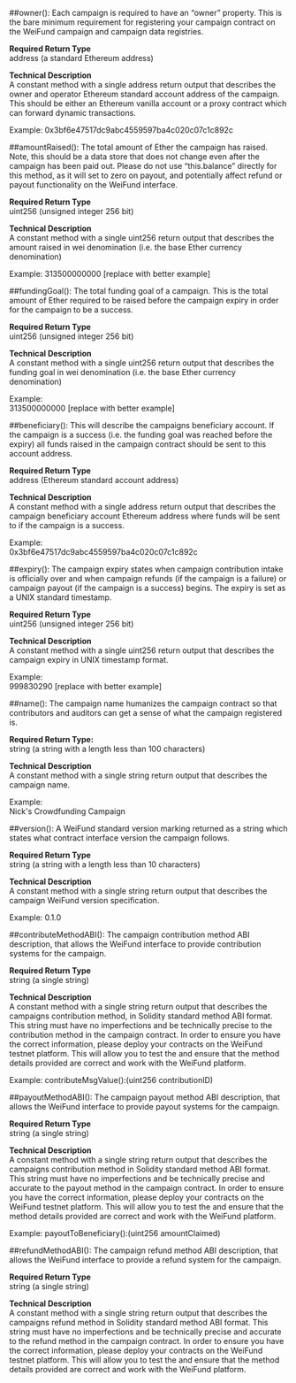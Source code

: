 ##owner():
Each campaign is required to have an “owner” property. This is the bare minimum requirement for registering your campaign contract on the WeiFund campaign and campaign data registries.

**Required Return Type** <br/>
address (a standard Ethereum address)

**Technical Description** <br/>
A constant method with a single address return output that describes the owner and operator Ethereum standard account address of the campaign. This should be either an Ethereum vanilla account or a proxy contract which can forward dynamic transactions.

Example:
0x3bf6e47517dc9abc4559597ba4c020c07c1c892c

##amountRaised():
The total amount of Ether the campaign has raised. Note, this should be a data store that does not change even after the campaign has been paid out. Please do not use “this.balance” directly for this method, as it will set to zero on payout, and potentially affect refund or payout functionality on the WeiFund interface.

**Required Return Type** <br/>
uint256 (unsigned integer 256 bit)

**Technical Description** <br/>
A constant method with a single uint256 return output that describes the amount raised in wei denomination (i.e. the base Ether currency denomination)

Example:
313500000000 [replace with better example]

##fundingGoal():
The total funding goal of a campaign. This is the total amount of Ether required to be raised before the campaign expiry in order for the campaign to be a success.

**Required Return Type** <br/>
uint256 (unsigned integer 256 bit)

**Technical Description** <br/>
A constant method with a single uint256 return output that describes the funding goal in wei denomination (i.e. the base Ether currency denomination)

Example: <br/>
313500000000 [replace with better example]

##beneficiary():
This will describe the campaigns beneficiary account. If the campaign is a success (i.e. the funding goal was reached before the expiry) all funds raised in the campaign contract should be sent to this account address.

**Required Return Type** <br/>
address (Ethereum standard account address)

**Technical Description** <br/>
A constant method with a single address return output that describes the campaign beneficiary account Ethereum address where funds will be sent to if the campaign is a success.

Example: <br/>
0x3bf6e47517dc9abc4559597ba4c020c07c1c892c

##expiry():
The campaign expiry states when campaign contribution intake is officially over and when campaign refunds (if the campaign is a failure) or campaign payout (if the campaign is a success) begins. The expiry is set as a UNIX standard timestamp.

**Required Return Type** <br/>
uint256 (unsigned integer 256 bit)

**Technical Description** <br/>
A constant method with a single uint256 return output that describes the campaign expiry in UNIX timestamp format.

Example: <br/>
999830290 [replace with better example]

##name():
The campaign name humanizes the campaign contract so that contributors and auditors can get a sense of what the campaign registered is.

**Required Return Type:** <br/>
string (a string with a length less than 100 characters)

**Technical Description** <br/>
A constant method with a single string return output that describes the campaign name.

Example: <br/>
Nick's Crowdfunding Campaign

##version():
A WeiFund standard version marking returned as a string which states what contract interface version the campaign follows.

**Required Return Type** <br/>
string (a string with a length less than 10 characters)

**Technical Description** <br/>
A constant method with a single string return output that describes the campaign WeiFund version specification.

Example:
0.1.0

##contributeMethodABI():
The campaign contribution method ABI description, that allows the WeiFund interface to provide contribution systems for the campaign.

**Required Return Type** <br/>
string (a single string)

**Technical Description** <br/>
A constant method with a single string return output that describes the campaigns contribution method, in Solidity standard method ABI format. This string must have no imperfections and be technically precise to the contribution method in the campaign contract. In order to ensure you have the correct information, please deploy your contracts on the WeiFund testnet platform. This will allow you to test the and ensure that the method details provided are correct and work with the WeiFund platform.

Example:
contributeMsgValue():(uint256 contributionID)

##payoutMethodABI():
The campaign payout method ABI description, that allows the WeiFund interface to provide payout systems for the campaign.

**Required Return Type** <br/>
string (a single string)

**Technical Description** <br/>
A constant method with a single string return output that describes the campaigns contribution method in Solidity standard method ABI format. This string must have no imperfections and be technically precise and accurate to the payout method in the campaign contract. In order to ensure you have the correct information, please deploy your contracts on the WeiFund testnet platform. This will allow you to test the and ensure that the method details provided are correct and work with the WeiFund platform.

Example:
payoutToBeneficiary():(uint256 amountClaimed)

##refundMethodABI():
The campaign refund method ABI description, that allows the WeiFund interface to provide a refund system for the campaign.

**Required Return Type** <br/> 
string (a single string)

**Technical Description** <br/>
A constant method with a single string return output that describes the campaigns refund method in Solidity standard method ABI format. This string must have no imperfections and be technically precise and accurate to the refund method in the campaign contract. In order to ensure you have the correct information, please deploy your contracts on the WeiFund testnet platform. This will allow you to test the and ensure that the method details provided are correct and work with the WeiFund platform.
